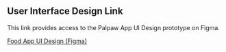 ## User Interface Design Link

This link provides access to the Palpaw App UI Design prototype on Figma.

[Food App UI Design (Figma)](<https://www.figma.com/proto/TD48x8HsTs3Xxpc8iDB0Q6/Food-App-UI-Design-(Community)?node-id=0-1&t=Z8AUEuzY8kJ2p9oo-1>)
